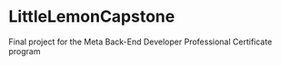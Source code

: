 # LittleLemonCapstone
Final project for the Meta Back-End Developer Professional Certificate program
